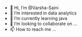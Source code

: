 - 👋 Hi, I’m @Varsha-Saini
- 👀 I’m interested in data analytics
- 🌱 I’m currently learning java
- 💞️ I’m looking to collaborate on ...
- 📫 How to reach me ...

<!---
Varsha-Saini/Varsha-Saini is a ✨ special ✨ repository because its `README.md` (this file) appears on your GitHub profile.
You can click the Preview link to take a look at your changes.
--->
